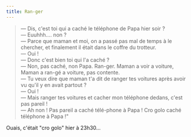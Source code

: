 ```yaml
---
title: Ran-ger
---
```


> — Dis, c'est toi qui a caché le téléphone de Papa hier soir ?  
> — Euuhhh.... non ?  
> — Parce que maman et moi, on a passé pas mal de temps à le chercher, et
> finalement il était dans le coffre du trotteur.  
> — Oui !  
> — Donc c'est bien toi qui l'a caché ?  
> — Non, pas caché, non Papa. Ran-ger. Maman a voir a voiture, Maman a ran-gé a
> voiture, pas contente.  
> — Tu veux dire que maman t'a dit de ranger tes voitures après avoir vu qu'il y
> en avait partout ?  
> — Oui !  
> — Mais ranger tes voitures et cacher mon téléphone dedans, c'est pas pareil
> !  
> — Ah non ! Pas pareil a caché télé-phone à Papa ! Cro golo caché téléphone à
> Papa !"

Ouais, c'était "cro golo" hier à 23h30...
